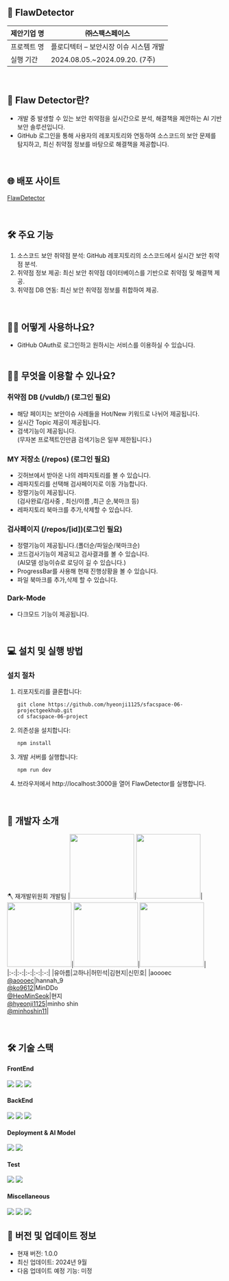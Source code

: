 ## 🔐 FlawDetector

| 제안기업 명 | ㈜스팩스페이스                         |
| ----------- | -------------------------------------- |
| 프로젝트 명 | 플로디텍터 – 보안시장 이슈 시스템 개발 |
| 실행 기간   | 2024.08.05.~2024.09.20. (7주)          |

<br />

## 📖 Flaw Detector란?

- 개발 중 발생할 수 있는 보안 취약점을 실시간으로 분석, 해결책을 제안하는 AI 기반 보안 솔루션입니다.
- GitHub 로그인을 통해 사용자의 레포지토리와 연동하여 소스코드의 보안 문제를 탐지하고, 최신 취약점 정보를 바탕으로 해결책을 제공합니다.

<br />

## 🌐 배포 사이트

[FlawDetector](https://sfacspace-06-project.vercel.app/)

<br />

## 🛠 주요 기능

1. 소스코드 보안 취약점 분석: GitHub 레포지토리의 소스코드에서 실시간 보안 취약점 분석.
2. 취약점 정보 제공: 최신 보안 취약점 데이터베이스를 기반으로 취약점 및 해결책 제공.
3. 취약점 DB 연동: 최신 보안 취약점 정보를 취합하여 제공.

<br />

## 🙋‍♂️ 어떻게 사용하나요?

- GitHub OAuth로 로그인하고 원하시는 서비스를 이용하실 수 있습니다.
  <br/><br/>

## 🙋‍♂️ 무엇을 이용할 수 있나요?

### 취약점 DB (/vuldb/) (로그인 필요)

- 해당 페이지는 보안이슈 사례들을 Hot/New 키워드로 나뉘어 제공됩니다.
- 실시간 Topic 제공이 제공됩니다.
- 검색기능이 제공됩니다.<br/>
  (무자본 프로젝트인만큼 검색기능은 일부 제한됩니다.)
  <br/>

### MY 저장소 (/repos) (로그인 필요)

- 깃허브에서 받아온 나의 레파지토리를 볼 수 있습니다.
- 레파지토리를 선택해 검사페이지로 이동 가능합니다.
- 정렬기능이 제공됩니다.<br/>(검사완료/검사중 , 최신/이름 ,최근 순,북마크 등)
- 레파지토리 북마크를 추가,삭제할 수 있습니다.

### 검사페이지 (/repos/[id])(로그인 필요)

- 정렬기능이 제공됩니다.(폴더순/파일순/북마크순)
- 코드검사기능이 제공되고 검사결과를 볼 수 있습니다.<br/>
  (AI모델 성능이슈로 로딩이 길 수 있습니다.)
- ProgressBar를 사용해 현재 진행상황을 볼 수 있습니다.
- 파일 북마크를 추가,삭제 할 수 있습니다.

### Dark-Mode

- 다크모드 기능이 제공됩니다.

<br />

## 💻 설치 및 실행 방법

### 설치 절차

1. 리포지토리를 클론합니다:
   ```
   git clone https://github.com/hyeonji1125/sfacspace-06-projectgeekhub.git
   cd sfacspace-06-project
   ```
2. 의존성을 설치합니다:
   ```
   npm install
   ```
3. 개발 서버를 실행합니다:
   ```
   npm run dev
   ```
4. 브라우저에서 http://localhost:3000을 열어 FlawDetector를 실행합니다.

<br />

## 📝 개발자 소개

🪓 재개발위원회 개발팀
|<img src="https://avatars.githubusercontent.com/u/112041983?v=4" width="150" height="150"/>|<img src="https://avatars.githubusercontent.com/u/75575781?v=4" width="150" height="150"/>|<img src="https://avatars.githubusercontent.com/u/105583352?v=4" width="150" height="150"/>|<img src="https://avatars.githubusercontent.com/u/123872085?v=4" width="150" height="150"/>|<img src="https://avatars.githubusercontent.com/u/147421540?v=4" width="150" height="150"/>|
|:-:|:-:|:-:|:-:|:-:|
|유아름|고하나|허민석|김현지|신민호|
|aoooec<br/>[@aoooec](https://github.com/aoooec)|hannah_9<br/>[@ko9612](https://github.com/ko9612)|MinDDo<br/>[@HeoMinSeok](https://github.com/HeoMinSeok)|현지<br/>[@hyeonji1125](https://github.com/hyeonji1125)|minho shin<br/>[@minhoshin11](https://github.com/minhoshin11)|

<br />

<!-- ## 📄 저작권 및 사용권 정보

이 프로젝트는 []에 따라 배포됩니다. 자유롭게 사용 및 수정할 수 있지만, 저작권 고지를 유지해야 합니다.

<br />

## 📚 참고 및 출처

- [Next.js Documentation](https://nextjs.org/docs)
- [TailwindCSS Documentation](https://tailwindcss.com/docs/installation)
- [GitHub REST API Documentation](https://docs.github.com/ko/rest)

<br /> -->

## 🛠 기술 스택

#### FrontEnd

  <img src="https://img.shields.io/badge/nextjs-000000?style=for-the-badge&logo=next.js&logoColor=white"> 
  <img src="https://img.shields.io/badge/typescript-3178C6?style=for-the-badge&logo=typescript&logoColor=white">
  <img src="https://img.shields.io/badge/tailwind-06B6D4?style=for-the-badge&logo=tailwindcss&logoColor=white">

#### BackEnd

<img src="https://img.shields.io/badge/Firebase-DD2C00?style=for-the-badge&logo=firebase&logoColor=white">
<img src="https://img.shields.io/badge/FirebaseStore-DD2C00?style=for-the-badge&logo=firebase&logoColor=white">
<img src="https://img.shields.io/badge/FirebaseAdmin-DD2C00?style=for-the-badge&logo=firebase&logoColor=white">

#### Deployment & AI Model

<img src="https://img.shields.io/badge/Vercel-000000?style=for-the-badge&logo=vercel&logoColor=white">
<img src="https://img.shields.io/badge/llama3-0866FF?style=for-the-badge&logo=facebook&logoColor=white">

#### Test

<img src="https://img.shields.io/badge/stroyBook-FF4785?style=for-the-badge&logo=storybook&logoColor=white">
<img src="https://img.shields.io/badge/jest-C21325?style=for-the-badge&logo=jest&logoColor=white">

#### Miscellaneous

<img src="https://img.shields.io/badge/GoogleTranslate-4285F4?style=for-the-badge&logo=Google Translate&logoColor=white">
<img src="https://img.shields.io/badge/swr-000000?style=for-the-badge&logo=swr&logoColor=white">
<img src="https://img.shields.io/badge/dateFns-770C56?style=for-the-badge&logo=datefns&logoColor=white">

<br />

## 🔄 버전 및 업데이트 정보

- 현재 버전: 1.0.0
- 최신 업데이트: 2024년 9월
- 다음 업데이트 예정 기능: 미정

